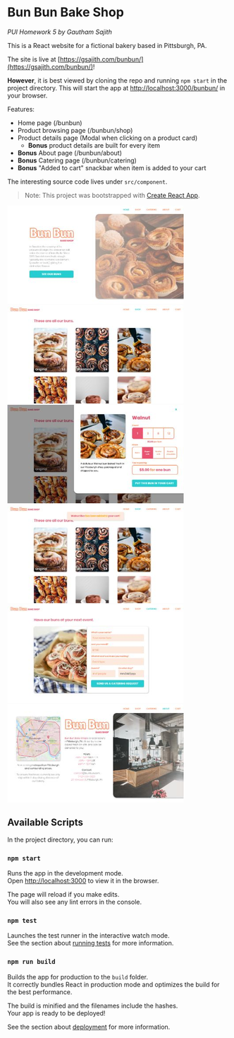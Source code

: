
# Bun Bun Bake Shop
*PUI Homework 5 by Gautham Sajith*

This is a React website for a fictional bakery based in Pittsburgh, PA.

The site is live at [https://gsajith.com/bunbun/](https://gsajith.com/bunbun/)!

**However**, it is best viewed by cloning the repo and running `npm start` in the project directory. This will start the app at [http://localhost:3000/bunbun/](http://localhost:3000/bunbun/) in your browser.

Features:
 - Home page (/bunbun)
 - Product browsing page (/bunbun/shop)
 - Product details page (Modal when clicking on a product card)
	 - **Bonus** product details are built for every item
 - **Bonus** About page (/bunbun/about) 
 - **Bonus** Catering page (/bunbun/catering) 
 - **Bonus** "Added to cart" snackbar when item is added to your cart

The interesting source code lives under `src/component`.

> Note: This project was bootstrapped with [Create React
> App](https://github.com/facebook/create-react-app).

![Screenshot](https://github.com/gsajith/bunbun/blob/master/public/screenshot1.jpg?raw=true)
![Screenshot](https://github.com/gsajith/bunbun/blob/master/public/screenshot2.jpg?raw=true)
![Screenshot](https://github.com/gsajith/bunbun/blob/master/public/screenshot3.jpg?raw=true)
![Screenshot](https://github.com/gsajith/bunbun/blob/master/public/screenshot4.jpg?raw=true)
![Screenshot](https://github.com/gsajith/bunbun/blob/master/public/screenshot5.jpg?raw=true)
![Screenshot](https://github.com/gsajith/bunbun/blob/master/public/screenshot6.jpg?raw=true)


## Available Scripts

In the project directory, you can run:

### `npm start`

Runs the app in the development mode.<br>
Open [http://localhost:3000](http://localhost:3000) to view it in the browser.

The page will reload if you make edits.<br>
You will also see any lint errors in the console.

### `npm test`

Launches the test runner in the interactive watch mode.<br>
See the section about [running tests](https://facebook.github.io/create-react-app/docs/running-tests) for more information.

### `npm run build`

Builds the app for production to the `build` folder.<br>
It correctly bundles React in production mode and optimizes the build for the best performance.

The build is minified and the filenames include the hashes.<br>
Your app is ready to be deployed!

See the section about [deployment](https://facebook.github.io/create-react-app/docs/deployment) for more information.

